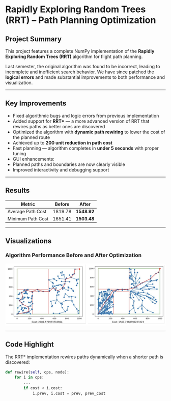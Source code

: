 # Rapidly Exploring Random Trees (RRT) – Path Planning Optimization

## Project Summary

This project features a complete NumPy implementation of the **Rapidly Exploring Random Trees (RRT)** algorithm for flight path planning.

Last semester, the original algorithm was found to be incorrect, leading to incomplete and inefficient search behavior. We have since patched the **logical errors** and made substantial improvements to both performance and visualization.

---

## Key Improvements

-  Fixed algorithmic bugs and logic errors from previous implementation
-  Added support for **RRT\*** — a more advanced version of RRT that rewires paths as better ones are discovered
-  Optimized the algorithm with **dynamic path rewiring** to lower the cost of the planned route
-  Achieved up to **200 unit reduction in path cost**
-  Fast planning — algorithm completes in **under 5 seconds** with proper tuning
-  GUI enhancements:
  - Planned paths and boundaries are now clearly visible
  - Improved interactivity and debugging support

---

##  Results

| Metric               | Before        | After         |
|----------------------|---------------|---------------|
| Average Path Cost    | 1819.78       | **1548.92**   |
| Minimum Path Cost    | 1651.41       | **1503.48**   |

---

##  Visualizations

### Algorithm Performance Before and After Optimization

![Flight Path Improvements](assets/flight_path.png)

---

##  Code Highlight

The RRT* implementation rewires paths dynamically when a shorter path is discovered:
```python
def rewire(self, cps, node):
    for i in cps:
        ...
        if cost < i.cost:
            i.prev, i.cost = prev, prev_cost
